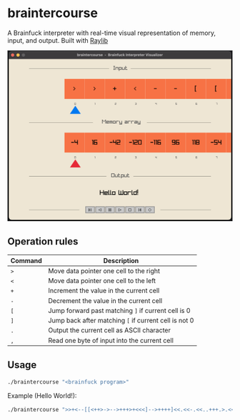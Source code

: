 # braintercourse
A Brainfuck interpreter with real-time visual representation of memory, input, and output. 
Built with [Raylib](https://www.raylib.com/)


<div align="center">
  <img alt="Logo" src="https://github.com/del-Real/braintercourse/blob/main/demo.png" width="600" />
</div>


## Operation rules

| Command | Description |
|---------|-------------|
| `>` | Move data pointer one cell to the right |
| `<` | Move data pointer one cell to the left |
| `+` | Increment the value in the current cell |
| `-` | Decrement the value in the current cell |
| `[` | Jump forward past matching `]` if current cell is 0 |
| `]` | Jump back after matching `[` if current cell is not 0 |
| `.` | Output the current cell as ASCII character |
| `,` | Read one byte of input into the current cell |

## Usage

```bash
./braintercourse "<brainfuck program>"
```

Example (Hello World!):
```bash
./braintercourse ">>+<--[[<++>->-->+++>+<<<]-->++++]<<.<<-.<<..+++.>.<<-.>.+++.------.>>-.<+.>>."
```
